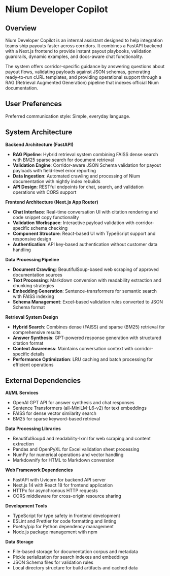 # Nium Developer Copilot

## Overview

Nium Developer Copilot is an internal assistant designed to help integration teams ship payouts faster across corridors. It combines a FastAPI backend with a Next.js frontend to provide instant payout playbooks, validation guardrails, dynamic examples, and docs-aware chat functionality.

The system offers corridor-specific guidance by answering questions about payout flows, validating payloads against JSON schemas, generating ready-to-run cURL templates, and providing operational support through a RAG (Retrieval Augmented Generation) pipeline that indexes official Nium documentation.

## User Preferences

Preferred communication style: Simple, everyday language.

## System Architecture

**Backend Architecture (FastAPI)**
- **RAG Pipeline**: Hybrid retrieval system combining FAISS dense search with BM25 sparse search for document retrieval
- **Validation Engine**: Corridor-aware JSON Schema validation for payout payloads with field-level error reporting
- **Data Ingestion**: Automated crawling and processing of Nium documentation with nightly index rebuilds
- **API Design**: RESTful endpoints for chat, search, and validation operations with CORS support

**Frontend Architecture (Next.js App Router)**
- **Chat Interface**: Real-time conversation UI with citation rendering and code snippet copy functionality
- **Validation Workspace**: Interactive payload validation with corridor-specific schema checking
- **Component Structure**: React-based UI with TypeScript support and responsive design
- **Authentication**: API key-based authentication without customer data handling

**Data Processing Pipeline**
- **Document Crawling**: BeautifulSoup-based web scraping of approved documentation sources
- **Text Processing**: Markdown conversion with readability extraction and chunking strategies
- **Embedding Generation**: Sentence-transformers for semantic search with FAISS indexing
- **Schema Management**: Excel-based validation rules converted to JSON Schema format

**Retrieval System Design**
- **Hybrid Search**: Combines dense (FAISS) and sparse (BM25) retrieval for comprehensive results
- **Answer Synthesis**: GPT-powered response generation with structured citation format
- **Context Awareness**: Maintains conversation context with corridor-specific details
- **Performance Optimization**: LRU caching and batch processing for efficient operations

## External Dependencies

**AI/ML Services**
- OpenAI GPT API for answer synthesis and chat responses
- Sentence Transformers (all-MiniLM-L6-v2) for text embeddings
- FAISS for dense vector similarity search
- BM25 for sparse keyword-based retrieval

**Data Processing Libraries**
- BeautifulSoup4 and readability-lxml for web scraping and content extraction
- Pandas and OpenPyXL for Excel validation sheet processing
- NumPy for numerical operations and vector handling
- Markdownify for HTML to Markdown conversion

**Web Framework Dependencies**
- FastAPI with Uvicorn for backend API server
- Next.js 14 with React 18 for frontend application
- HTTPx for asynchronous HTTP requests
- CORS middleware for cross-origin resource sharing

**Development Tools**
- TypeScript for type safety in frontend development
- ESLint and Prettier for code formatting and linting
- Poetry/pip for Python dependency management
- Node.js package management with npm

**Data Storage**
- File-based storage for documentation corpus and metadata
- Pickle serialization for search indexes and embeddings
- JSON Schema files for validation rules
- Local directory structure for build artifacts and cached data